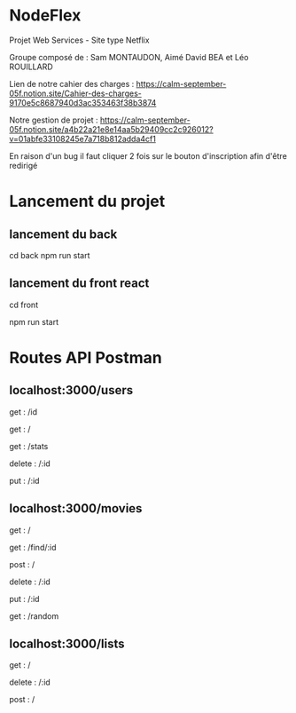 # NodeFlex
Projet Web Services - Site type Netflix

Groupe composé de : Sam MONTAUDON, Aimé David BEA et Léo ROUILLARD

Lien de notre cahier des charges : https://calm-september-05f.notion.site/Cahier-des-charges-9170e5c8687940d3ac353463f38b3874

Notre gestion de projet : https://calm-september-05f.notion.site/a4b22a21e8e14aa5b29409cc2c926012?v=01abfe33108245e7a718b812adda4cf1


En raison d'un bug il faut cliquer 2 fois sur le bouton d'inscription afin d'être redirigé


# Lancement du projet 

## lancement du back
  cd back 
  npm run start 
  
  ## lancement du front react
  cd front 
  
  npm run start
  

# Routes API Postman



## localhost:3000/users

get : /id

get : /

get : /stats

delete : /:id

put : /:id



## localhost:3000/movies

get : /

get : /find/:id

post : /

delete : /:id

put : /:id

get : /random 



## localhost:3000/lists

get : /

delete : /:id

post : /



